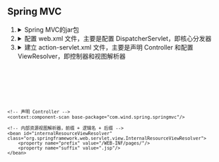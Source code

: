 ## Spring MVC
1. <details>
   <summary>Spring MVC的jar包</summary>
   <pre><code>
   <p>spring-aop-3.2.2.jar                        AOP</p>
   <p>      spring-aspects-3.2.2.jar                    AOP</p>
   <p>      spring-beans-3.2.2.jar                      核心包</p>
   <p>      spring-context-3.2.2.jar                    扩展包</p>
   <p>      spring-context-support-3.2.2.jar            对扩展包支持</p>
   <p>      spring-core-3.2.2.jar                       核心包</p>
   <p>      spring-expression-3.2.2.jar spring          表达式</p>
   <p>      spring-web-3.2.2.jar                        web b/s</p>
   <p>      spring-webmvc-3.2.2.jar                     springmvc</p>
   <p>      </p>
   <p>      com.springsource.org.aopalliance-1.0.0.jar                  AOP</p>
   <p>      com.springsource.org.apache.commons.logging-1.1.1.jar       通用日志</p>
   </code></pre>
   </details>
   
2. <details>
   <summary> 配置 web.xml 文件，主要是配置 DispatcherServlet，即核心分发器</summary>
   <pre><code>
   <?xml version="1.0" encoding="UTF-8"?>
   <web-app xmlns="http://xmlns.jcp.org/xml/ns/javaee"
         xmlns:xsi="http://www.w3.org/2001/XMLSchema-instance"
         xsi:schemaLocation="http://xmlns.jcp.org/xml/ns/javaee
         http://xmlns.jcp.org/xml/ns/javaee/web-app_4_0.xsd"
         version="4.0">
         <!-- 配置 DispatcherServlet，对所有后缀为action的url进行过滤 -->
         <servlet>
         <servlet-name>dispatcher</servlet-name>
         <servlet-class>org.springframework.web.servlet.DispatcherServlet</servlet-class>
         <!-- 修改 Spring MVC 配置文件的位置和名称 -->
         <init-param>
            <param-name>contextConfigLocation</param-name>
            <param-value>classpath:spring/spring-servlet.xml</param-value>
         </init-param>
    </servlet>
    <servlet-mapping>
        <servlet-name>dispatcher</servlet-name>
        <url-pattern>/</url-pattern>
    </servlet-mapping>
    <welcome-file-list>
        <welcome-file>index.jsp</welcome-file>
    </welcome-file-list>
    <!-- 中文过滤器 -->
    <filter>
        <filter-name>CharacterEncodingFilter</filter-name>
        <filter-class>org.springframework.web.filter.CharacterEncodingFilter</filter-class>
        <init-param>
            <param-name>encoding</param-name>
            <!-- 设置编码格式 -->
            <param-value>utf-8</param-value>
        </init-param>
    </filter>
    <filter-mapping>
        <filter-name>CharacterEncodingFilter</filter-name>
        <url-pattern>/*</url-pattern>
    </filter-mapping>
    </web-app>  
    </code></pre>
   </details>

3. <details>
   <summary>建立 action-servlet.xml 文件，主要是声明 Controller 和配置 ViewResolver，即控制器和视图解析器</summary>
   <pre><code>
<?xml version="1.0" encoding="UTF-8"?>
<beans xmlns="http://www.springframework.org/schema/beans"
       xmlns:xsi="http://www.w3.org/2001/XMLSchema-instance"
       xsi:schemaLocation="http://www.springframework.org/schema/beans
                        http://www.springframework.org/schema/beans/spring-beans-3.2.xsd">

    <!-- 声明 Controller -->
    <context:component-scan base-package="com.wind.spring.springmvc"/>

    <!-- 内部资源视图解析器，前缀 + 逻辑名 + 后缀 -->
    <bean id="internalResourceViewResolver" class="org.springframework.web.servlet.view.InternalResourceViewResolver">
        <property name="prefix" value="/WEB-INF/pages/"/>
        <property name="suffix" value=".jsp"/>
    </bean>
</beans>
   </code></pre>
   </details>
